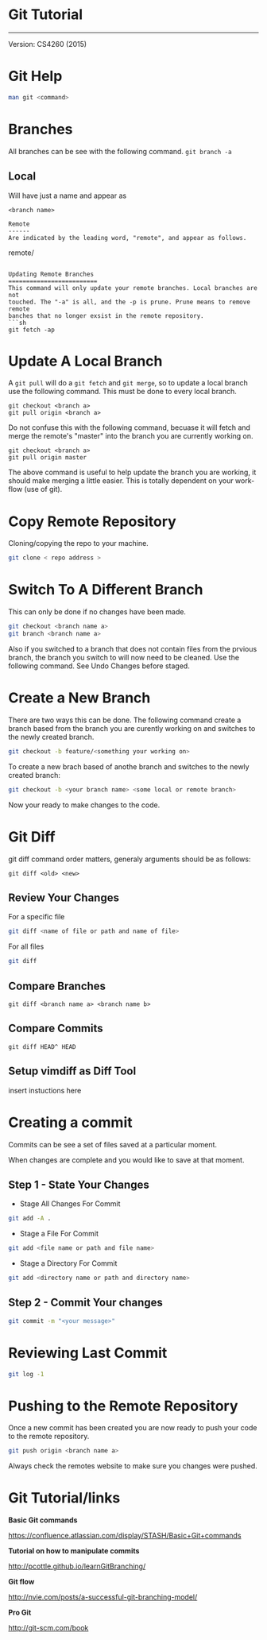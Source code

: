 Git Tutorial
============
---

Version: CS4260 (2015)

Git Help
========
```sh
man git <command>
```
Branches
========
All branches can be see with the following command.  ``` git branch -a ```

Local
-----
Will have just a name and appear as
```
<branch name>

Remote
------
Are indicated by the leading word, "remote", and appear as follows.
```
remote/<branch name>
```

Updating Remote Branches
=========================
This command will only update your remote branches. Local branches are not
touched. The "-a" is all, and the -p is prune. Prune means to remove remote
banches that no longer exsist in the remote repository.
```sh
git fetch -ap
```

Update A Local Branch
=====================
A ```git pull``` will do a ```git fetch``` and ```git merge```, so to update a
local branch use the following command. This must be done to every local branch.

```
git checkout <branch a>
git pull origin <branch a>
```

Do not confuse this with the following command, becuase it will fetch and merge
the remote's "master" into the branch you are currently working on.
```
git checkout <branch a>
git pull origin master
```

The above command is useful to help update the branch you are working, it should
make merging a little easier. This is totally dependent on your work-flow (use
of git).

Copy Remote Repository
======================
Cloning/copying the repo to your machine.
```sh
git clone < repo address >
```

Switch To A Different Branch
============================
This can only be done if no changes have been made.
```sh
git checkout <branch name a>
git branch <branch name a>
```
Also if you switched to a branch that does not contain files from the prvious
branch, the branch you switch to will now need to be cleaned. Use the following
command. See Undo Changes before staged.


Create a New Branch
===================
There are two ways this can be done. The following command create a branch based
from the branch you are curently working on and switches to the newly created
branch.
```sh
git checkout -b feature/<something your working on>
```

To create a new brach based of anothe branch and switches to the newly created
branch:
```sh
git checkout -b <your branch name> <some local or remote branch>
```

Now your ready to make changes to the code.

Git Diff
========
git diff command order matters, generaly arguments should be as follows:
```
git diff <old> <new>
```
Review Your Changes
-------------------
For a specific file
```sh
git diff <name of file or path and name of file>
```

For all files
```sh
git diff
```

Compare Branches
----------------
```
git diff <branch name a> <branch name b>
```

Compare Commits
---------------
```
git diff HEAD^ HEAD
```

Setup vimdiff as Diff Tool
---------------------------
insert instuctions here

Creating a commit
=================
Commits can be see a set of files saved at a particular moment.

When changes are complete and you would like to save at that moment.

Step 1 - State Your Changes
---------------------------

* Stage All Changes For Commit
```sh
git add -A .
```

* Stage a File For Commit
```sh
git add <file name or path and file name>
```
* Stage a Directory For Commit
```sh
git add <directory name or path and directory name>
```

Step 2 - Commit Your changes
----------------------------
```sh
git commit -m "<your message>"
```

Reviewing Last Commit
=====================
```sh
git log -1
```

Pushing to the Remote Repository
================================
Once a new commit has been created you are now ready to push your code to the
remote repository.

```sh
git push origin <branch name a>
```

Always check the remotes website to make sure you changes were pushed.

Git Tutorial/links
==================
**Basic Git commands**

https://confluence.atlassian.com/display/STASH/Basic+Git+commands

**Tutorial on how to manipulate commits**

http://pcottle.github.io/learnGitBranching/

**Git flow**

http://nvie.com/posts/a-successful-git-branching-model/

**Pro Git**

http://git-scm.com/book
